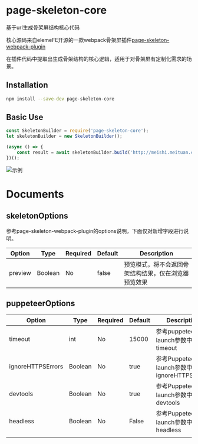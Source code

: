 # page-skeleton-core
基于url生成骨架屏结构核心代码

核心源码来自elemeFE开源的一款webpack骨架屏插件[page-skeleton-webpack-plugin][1]

在插件代码中提取出生成骨架结构的核心逻辑，适用于对骨架屏有定制化需求的场景。

## Installation

```bash
npm install --save-dev page-skeleton-core
```

## Basic Use

```javascript
const SkeletonBuilder = require('page-skeleton-core');
let skeletonBuilder = new SkeletonBuilder();

(async () => {
    const result = await skeletonBuilder.build('http://meishi.meituan.com/i/?ci=30&stid_b=1&cevent=imt%2Fhomepage%2Fcategory1%2F1');
})();
```

![示例][2]

### 

# Documents

## skeletonOptions

参考page-skeleton-webpack-plugin的options说明，下面仅对新增字段进行说明。

| Option  | Type    | Required | Default | Description                                          |
| ------- | ------- | -------- | ------- | ---------------------------------------------------- |
| preview | Boolean | No       | false   | 预览模式，将不会返回骨架结构结果，仅在浏览器预览效果 |



## puppeteerOptions

| Option            | Type    | Required | Default | Description                                   |
| ----------------- | ------- | -------- | ------- | --------------------------------------------- |
| timeout           | int     | No       | 15000   | 参考puppeteer launch参数中的timeout           |
| ignoreHTTPSErrors | Boolean | No       | true    | 参考Puppeteer launch参数中的ignoreHTTPSErrors |
| devtools          | Boolean | No       | true    | 参考Puppeteer launch参数中的devtools          |
| headless          | Boolean | No       | False   | 参考Puppeteer launch参数中的headless          |
|                   |         |          |         |                                               |

 

### 


[1]: https://github.com/ElemeFE/page-skeleton-webpack-plugin
[2]: https://carlwuao.oss-cn-shanghai.aliyuncs.com/skeleton.gif
